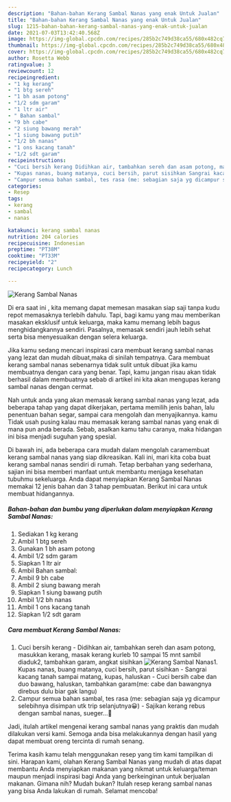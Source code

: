 ```yaml
---
description: "Bahan-bahan Kerang Sambal Nanas yang enak Untuk Jualan"
title: "Bahan-bahan Kerang Sambal Nanas yang enak Untuk Jualan"
slug: 1215-bahan-bahan-kerang-sambal-nanas-yang-enak-untuk-jualan
date: 2021-07-03T13:42:40.568Z
image: https://img-global.cpcdn.com/recipes/285b2c749d38ca55/680x482cq70/kerang-sambal-nanas-foto-resep-utama.jpg
thumbnail: https://img-global.cpcdn.com/recipes/285b2c749d38ca55/680x482cq70/kerang-sambal-nanas-foto-resep-utama.jpg
cover: https://img-global.cpcdn.com/recipes/285b2c749d38ca55/680x482cq70/kerang-sambal-nanas-foto-resep-utama.jpg
author: Rosetta Webb
ratingvalue: 3
reviewcount: 12
recipeingredient:
- "1 kg kerang"
- "1 btg sereh"
- "1 bh asam potong"
- "1/2 sdm garam"
- "1 ltr air"
- " Bahan sambal"
- "9 bh cabe"
- "2 siung bawang merah"
- "1 siung bawang putih"
- "1/2 bh nanas"
- "1 ons kacang tanah"
- "1/2 sdt garam"
recipeinstructions:
- "Cuci bersih kerang Didihkan air, tambahkan sereh dan asam potong, masukkan kerang, masak kerang kurleb 10 sampai 15 mnt sambil diaduk2, tambahkan garam, angkat sisihkan"
- "Kupas nanas, buang matanya, cuci bersih, parut sisihkan Sangrai kacang tanah sampai matang, kupas, haluskan Cuci bersih cabe dan duo bawang, haluskan, tambahkan garam(me: cabe dan bawangnya direbus dulu biar gak langu)"
- "Campur semua bahan sambal, tes rasa (me: sebagian saja yg dicampur selebihnya disimpan utk trip selanjutnya😀) Sajikan kerang rebus dengan sambal nanas, sueger...🙏"
categories:
- Resep
tags:
- kerang
- sambal
- nanas

katakunci: kerang sambal nanas 
nutrition: 204 calories
recipecuisine: Indonesian
preptime: "PT38M"
cooktime: "PT33M"
recipeyield: "2"
recipecategory: Lunch

---
```



![Kerang Sambal Nanas](https://img-global.cpcdn.com/recipes/285b2c749d38ca55/680x482cq70/kerang-sambal-nanas-foto-resep-utama.jpg)

Di era  saat ini , kita memang dapat memesan masakan siap saji tanpa kudu repot memasaknya terlebih dahulu. Tapi, bagi kamu yang mau memberikan masakan eksklusif untuk keluarga, maka kamu memang lebih bagus menghidangkannya sendiri. Pasalnya, memasak sendiri jauh lebih sehat serta bisa menyesuaikan dengan selera keluarga.

Jika kamu sedang mencari inspirasi cara membuat kerang sambal nanas yang lezat dan mudah dibuat,maka di sinilah tempatnya. Cara membuat kerang sambal nanas  sebenarnya tidak sulit untuk dibuat jika kamu membuatnya dengan cara yang benar. Tapi, kamu jangan risau akan tidak berhasil dalam membuatnya 
sebab di artikel ini kita akan mengupas kerang sambal nanas dengan cermat.  



Nah untuk anda yang akan memasak kerang sambal nanas yang lezat, ada beberapa tahap yang dapat dikerjakan, pertama memilih jenis bahan, lalu penentuan bahan segar, sampai cara mengolah dan menyajikannya. kamu Tidak usah pusing kalau mau memasak kerang sambal nanas yang enak di mana pun anda berada. Sebab, asalkan kamu  tahu caranya, maka hidangan ini bisa menjadi suguhan yang spesial.

Di bawah ini, ada beberapa cara mudah dalam mengolah caramembuat kerang sambal nanas yang siap dikreasikan. Kali ini, mari kita coba buat kerang sambal nanas sendiri di rumah. Tetap berbahan yang sederhana, sajian ini bisa memberi manfaat untuk membantu menjaga kesehatan tubuhmu sekeluarga. Anda dapat menyiapkan Kerang Sambal Nanas memakai 12 jenis bahan dan 3 tahap pembuatan. Berikut ini cara untuk membuat hidangannya.

<!--inarticleads1-->

##### Bahan-bahan dan bumbu yang diperlukan dalam menyiapkan Kerang Sambal Nanas:

1. Sediakan 1 kg kerang
1. Ambil 1 btg sereh
1. Gunakan 1 bh asam potong
1. Ambil 1/2 sdm garam
1. Siapkan 1 ltr air
1. Ambil  Bahan sambal:
1. Ambil 9 bh cabe
1. Ambil 2 siung bawang merah
1. Siapkan 1 siung bawang putih
1. Ambil 1/2 bh nanas
1. Ambil 1 ons kacang tanah
1. Siapkan 1/2 sdt garam




<!--inarticleads2-->

##### Cara membuat Kerang Sambal Nanas:

1. Cuci bersih kerang - Didihkan air, tambahkan sereh dan asam potong, masukkan kerang, masak kerang kurleb 10 sampai 15 mnt sambil diaduk2, tambahkan garam, angkat sisihkan
<img src="https://img-global.cpcdn.com/steps/efa6356f6ddd19cc/160x128cq70/kerang-sambal-nanas-langkah-memasak-1-foto.jpg" alt="Kerang Sambal Nanas">1. Kupas nanas, buang matanya, cuci bersih, parut sisihkan - Sangrai kacang tanah sampai matang, kupas, haluskan - Cuci bersih cabe dan duo bawang, haluskan, tambahkan garam(me: cabe dan bawangnya direbus dulu biar gak langu)
1. Campur semua bahan sambal, tes rasa (me: sebagian saja yg dicampur selebihnya disimpan utk trip selanjutnya😀) - Sajikan kerang rebus dengan sambal nanas, sueger...🙏




Jadi, itulah artikel mengenai  kerang sambal nanas  yang praktis dan mudah dilakukan versi kami. Semoga anda bisa melakukannya dengan hasil yang dapat membuat oreng tercinta di rumah senang. 

Terima kasih kamu telah menggunakan resep yang tim kami tampilkan di sini. Harapan kami, olahan  Kerang Sambal Nanas yang mudah di atas dapat membantu Anda menyiapkan makanan yang nikmat untuk keluarga/teman maupun menjadi inspirasi bagi Anda yang berkeinginan untuk berjualan makanan. Gimana nih? Mudah bukan? Itulah resep kerang sambal nanas yang bisa Anda lakukan di rumah. Selamat mencoba!

